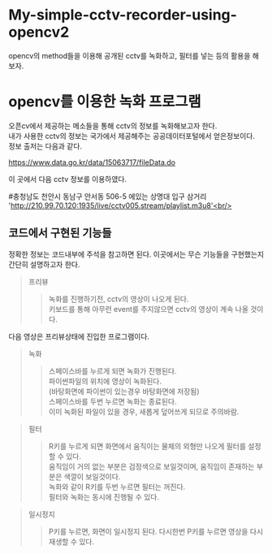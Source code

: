 # My-simple-cctv-recorder-using-opencv2
opencv의 method들을 이용해 공개된 cctv를 녹화하고, 필터를 넣는 등의 활용을 해보자.


opencv를 이용한 녹화 프로그램
============================
오픈cv에서 제공하는 메소들을 통해 cctv의 정보를 녹화해보고자 한다. <br/> 
내가 사용한 cctv의 정보는 국가에서 제공해주는 공공데이터포털에서 얻은정보이다. <br/> 
정보 출저는 다음과 같다.

  https://www.data.go.kr/data/15063717/fileData.do
  
이 곳에서 다음 cctv 정보를 이용하였다. <br/> 

  #충청남도 천안시 동남구 안서동 506-5 에있는 상명대 입구 삼거리 <br/> 
  'http://210.99.70.120:1935/live/cctv005.stream/playlist.m3u8'<br/> 

코드에서 구현된 기능들 
--------------------------
정확한 정보는 코드내부에 주석을 참고하면 된다. 
이곳에서는 무슨 기능들을 구현했는지 간단히 설명하고자 한다.

>프리뷰
>  >  녹화를 진행하기전, cctv의 영상이 나오게 된다. <br/>
>  > 키보드를 통해 아무런 event를 주지않으면 cctv의 영상이 계속 나올 것이다.<br/>


다음 영상은 프리뷰상태에 진입한 프로그램이다. <br/>

>녹화
>  >  스페이스바를 누르게 되면 녹화가 진행된다.<br/>
>  > 파이썬파일의 위치에 영상이 녹화된다.<br/>
>  > (바탕화면에 파이썬이 있는경우 바탕화면에 저장됨)<br/>
>  > 스페이스바를 두번 누르면 녹화는 종료된다.<br/>
>  >  이미 녹화된 파일이 있을 경우, 새롭게 덮어쓰게 되므로 주의바람.<br/>



>필터
>  >  R키를 누르게 되면 화면에서 움직이는 물체의 외형만 나오게 필터를 설정할 수 있다. <br/>
>  > 움직임이 거의 없는 부분은 검정색으로 보일것이며, 움직임이 존재하는 부분은 색깔이 보일것이다.<br/>
>  >  녹화와 같이 R키를 두번 누르면 필터는 꺼진다.<br/>
>  >  필터와 녹화는 동시에 진행될 수 있다.<br/>


>일시정지
>  > P키를 누르면, 화면이 일시정지 된다. 다시한번 P키를 누르면 영상을 다시 재생할 수 있다.<br/>
